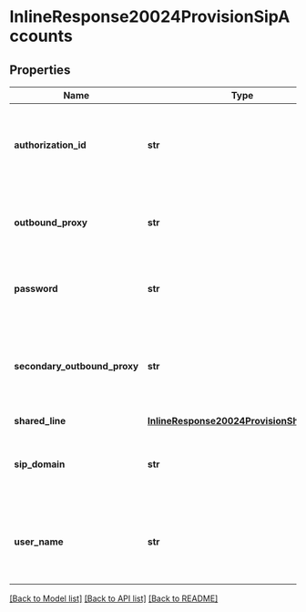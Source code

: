 # InlineResponse20024ProvisionSipAccounts

## Properties
Name | Type | Description | Notes
------------ | ------------- | ------------- | -------------
**authorization_id** | **str** | Authorization ID of the SIP account provided in the provisioning process. | [optional] 
**outbound_proxy** | **str** | Outbound proxy provided in the provisioning process. | [optional] 
**password** | **str** | Password entered during the  provisioning process.  | [optional] 
**secondary_outbound_proxy** | **str** | The secondary outbound proxy provided in the provisioning process. | [optional] 
**shared_line** | [**InlineResponse20024ProvisionSharedLine**](InlineResponse20024ProvisionSharedLine.md) |  | [optional] 
**sip_domain** | **str** | SIP Domain provided in the provisioning process.&lt;br&gt;    | [optional] 
**user_name** | **str** | User name of the SIP account provided in the provisioning process. | [optional] 

[[Back to Model list]](../README.md#documentation-for-models) [[Back to API list]](../README.md#documentation-for-api-endpoints) [[Back to README]](../README.md)

